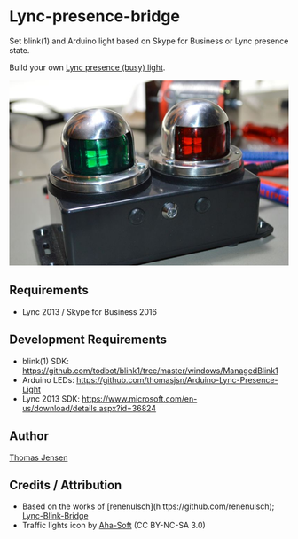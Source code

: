 # Lync-presence-bridge
Set blink(1) and Arduino light based on Skype for Business or Lync presence state.

Build your own [Lync presence (busy) light](https://link.stdout.no/L).

![Lync presence (busy) light](image.jpg)

## Requirements
* Lync 2013 / Skype for Business 2016

## Development Requirements
* blink(1) SDK: https://github.com/todbot/blink1/tree/master/windows/ManagedBlink1
* Arduino LEDs: https://github.com/thomasjsn/Arduino-Lync-Presence-Light
* Lync 2013 SDK: https://www.microsoft.com/en-us/download/details.aspx?id=36824

## Author
[Thomas Jensen](https://www.stdout.no)

## Credits / Attribution
* Based on the works of [renenulsch](h ttps://github.com/renenulsch); [Lync-Blink-Bridge](https://github.com/renenulsch/Lync-Blink-Bridge)
* Traffic lights icon by [Aha-Soft](http://www.aha-soft.com) (CC BY-NC-SA 3.0)
